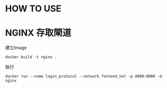 # HOW TO USE 

# NGINX 存取閘道
建立Image 

    docker build -t nginx .

執行

    docker run --name login_protocol --network fontend_net -p 8080:8080 -d nginx
